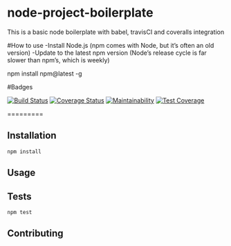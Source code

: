 # node-project-boilerplate
This is a basic node boilerplate with babel, travisCI and coveralls integration

#How to use
-Install Node.js (npm comes with Node, but it’s often an old version)
-Update to the latest npm version (Node’s release cycle is far slower than npm’s, which is weekly)

  npm install npm@latest -g

#Badges

[![Build Status](https://travis-ci.org/dbytecoderc/node-project-boilerplate.svg?branch=master)](https://travis-ci.org/dbytecoderc/node-project-boilerplate) [![Coverage Status](https://coveralls.io/repos/github/dbytecoderc/node-project-boilerplate/badge.svg?branch=master)](https://coveralls.io/github/dbytecoderc/node-project-boilerplate?branch=master) [![Maintainability](https://api.codeclimate.com/v1/badges/e619ea3dfce50f398c2f/maintainability)](https://codeclimate.com/github/dbytecoderc/node-project-boilerplate/maintainability) [![Test Coverage](https://api.codeclimate.com/v1/badges/e619ea3dfce50f398c2f/test_coverage)](https://codeclimate.com/github/dbytecoderc/node-project-boilerplate/test_coverage)



=========


## Installation
`npm install`

## Usage



## Tests
`npm test`

## Contributing
